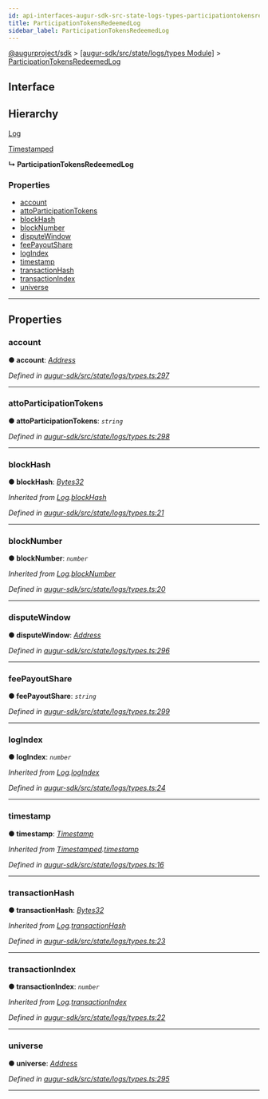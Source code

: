 ```yaml
---
id: api-interfaces-augur-sdk-src-state-logs-types-participationtokensredeemedlog
title: ParticipationTokensRedeemedLog
sidebar_label: ParticipationTokensRedeemedLog
---
```


[@augurproject/sdk](api-readme.md) > [[augur-sdk/src/state/logs/types Module]](api-modules-augur-sdk-src-state-logs-types-module.md) > [ParticipationTokensRedeemedLog](api-interfaces-augur-sdk-src-state-logs-types-participationtokensredeemedlog.md)

## Interface

## Hierarchy

 [Log](api-interfaces-augur-sdk-src-state-logs-types-log.md)

 [Timestamped](api-interfaces-augur-sdk-src-state-logs-types-timestamped.md)

**↳ ParticipationTokensRedeemedLog**

### Properties

* [account](api-interfaces-augur-sdk-src-state-logs-types-participationtokensredeemedlog.md#account)
* [attoParticipationTokens](api-interfaces-augur-sdk-src-state-logs-types-participationtokensredeemedlog.md#attoparticipationtokens)
* [blockHash](api-interfaces-augur-sdk-src-state-logs-types-participationtokensredeemedlog.md#blockhash)
* [blockNumber](api-interfaces-augur-sdk-src-state-logs-types-participationtokensredeemedlog.md#blocknumber)
* [disputeWindow](api-interfaces-augur-sdk-src-state-logs-types-participationtokensredeemedlog.md#disputewindow)
* [feePayoutShare](api-interfaces-augur-sdk-src-state-logs-types-participationtokensredeemedlog.md#feepayoutshare)
* [logIndex](api-interfaces-augur-sdk-src-state-logs-types-participationtokensredeemedlog.md#logindex)
* [timestamp](api-interfaces-augur-sdk-src-state-logs-types-participationtokensredeemedlog.md#timestamp)
* [transactionHash](api-interfaces-augur-sdk-src-state-logs-types-participationtokensredeemedlog.md#transactionhash)
* [transactionIndex](api-interfaces-augur-sdk-src-state-logs-types-participationtokensredeemedlog.md#transactionindex)
* [universe](api-interfaces-augur-sdk-src-state-logs-types-participationtokensredeemedlog.md#universe)

---

## Properties

<a id="account"></a>

###  account

**● account**: *[Address](api-modules-augur-sdk-src-state-logs-types-module.md#address)*

*Defined in [augur-sdk/src/state/logs/types.ts:297](https://github.com/AugurProject/augur/blob/3727cd4ec9/packages/augur-sdk/src/state/logs/types.ts#L297)*

___
<a id="attoparticipationtokens"></a>

###  attoParticipationTokens

**● attoParticipationTokens**: *`string`*

*Defined in [augur-sdk/src/state/logs/types.ts:298](https://github.com/AugurProject/augur/blob/3727cd4ec9/packages/augur-sdk/src/state/logs/types.ts#L298)*

___
<a id="blockhash"></a>

###  blockHash

**● blockHash**: *[Bytes32](api-modules-augur-sdk-src-state-logs-types-module.md#bytes32)*

*Inherited from [Log](api-interfaces-augur-sdk-src-state-logs-types-log.md).[blockHash](api-interfaces-augur-sdk-src-state-logs-types-log.md#blockhash)*

*Defined in [augur-sdk/src/state/logs/types.ts:21](https://github.com/AugurProject/augur/blob/3727cd4ec9/packages/augur-sdk/src/state/logs/types.ts#L21)*

___
<a id="blocknumber"></a>

###  blockNumber

**● blockNumber**: *`number`*

*Inherited from [Log](api-interfaces-augur-sdk-src-state-logs-types-log.md).[blockNumber](api-interfaces-augur-sdk-src-state-logs-types-log.md#blocknumber)*

*Defined in [augur-sdk/src/state/logs/types.ts:20](https://github.com/AugurProject/augur/blob/3727cd4ec9/packages/augur-sdk/src/state/logs/types.ts#L20)*

___
<a id="disputewindow"></a>

###  disputeWindow

**● disputeWindow**: *[Address](api-modules-augur-sdk-src-state-logs-types-module.md#address)*

*Defined in [augur-sdk/src/state/logs/types.ts:296](https://github.com/AugurProject/augur/blob/3727cd4ec9/packages/augur-sdk/src/state/logs/types.ts#L296)*

___
<a id="feepayoutshare"></a>

###  feePayoutShare

**● feePayoutShare**: *`string`*

*Defined in [augur-sdk/src/state/logs/types.ts:299](https://github.com/AugurProject/augur/blob/3727cd4ec9/packages/augur-sdk/src/state/logs/types.ts#L299)*

___
<a id="logindex"></a>

###  logIndex

**● logIndex**: *`number`*

*Inherited from [Log](api-interfaces-augur-sdk-src-state-logs-types-log.md).[logIndex](api-interfaces-augur-sdk-src-state-logs-types-log.md#logindex)*

*Defined in [augur-sdk/src/state/logs/types.ts:24](https://github.com/AugurProject/augur/blob/3727cd4ec9/packages/augur-sdk/src/state/logs/types.ts#L24)*

___
<a id="timestamp"></a>

###  timestamp

**● timestamp**: *[Timestamp](api-modules-augur-sdk-src-state-logs-types-module.md#timestamp)*

*Inherited from [Timestamped](api-interfaces-augur-sdk-src-state-logs-types-timestamped.md).[timestamp](api-interfaces-augur-sdk-src-state-logs-types-timestamped.md#timestamp)*

*Defined in [augur-sdk/src/state/logs/types.ts:16](https://github.com/AugurProject/augur/blob/3727cd4ec9/packages/augur-sdk/src/state/logs/types.ts#L16)*

___
<a id="transactionhash"></a>

###  transactionHash

**● transactionHash**: *[Bytes32](api-modules-augur-sdk-src-state-logs-types-module.md#bytes32)*

*Inherited from [Log](api-interfaces-augur-sdk-src-state-logs-types-log.md).[transactionHash](api-interfaces-augur-sdk-src-state-logs-types-log.md#transactionhash)*

*Defined in [augur-sdk/src/state/logs/types.ts:23](https://github.com/AugurProject/augur/blob/3727cd4ec9/packages/augur-sdk/src/state/logs/types.ts#L23)*

___
<a id="transactionindex"></a>

###  transactionIndex

**● transactionIndex**: *`number`*

*Inherited from [Log](api-interfaces-augur-sdk-src-state-logs-types-log.md).[transactionIndex](api-interfaces-augur-sdk-src-state-logs-types-log.md#transactionindex)*

*Defined in [augur-sdk/src/state/logs/types.ts:22](https://github.com/AugurProject/augur/blob/3727cd4ec9/packages/augur-sdk/src/state/logs/types.ts#L22)*

___
<a id="universe"></a>

###  universe

**● universe**: *[Address](api-modules-augur-sdk-src-state-logs-types-module.md#address)*

*Defined in [augur-sdk/src/state/logs/types.ts:295](https://github.com/AugurProject/augur/blob/3727cd4ec9/packages/augur-sdk/src/state/logs/types.ts#L295)*

___

